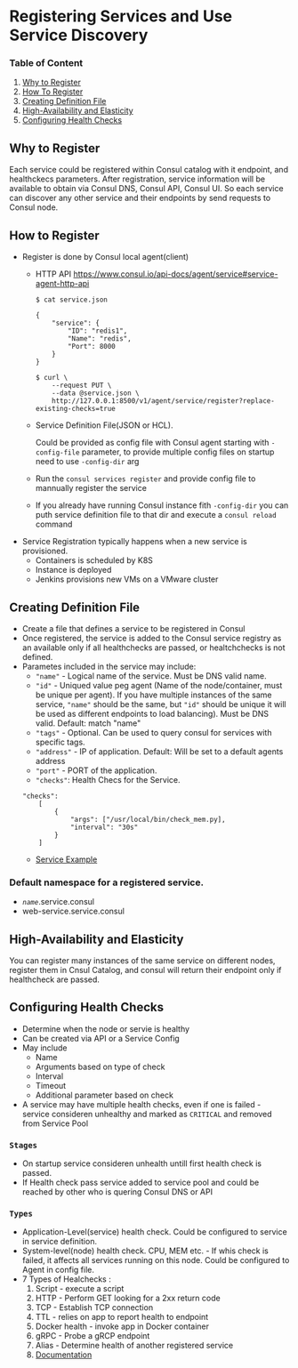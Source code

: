 # Registering Services and Use Service Discovery


### Table of Content
1. [Why to Register](#why-to-register)
2. [How To Register](#how-to-register)
3. [Creating Definition File](#creating-definition-file)
4. [High-Availability and Elasticity](#high-availability-and-elasticity)
5. [Configuring Health Checks](#configuring-health-checks)
## Why to Register

Each service could be registered within Consul catalog with it endpoint, and healthckecs parameters. After registration, service information will be available to obtain via Consul DNS, Consul API, Consul UI. So each service can discover any other service and their endpoints by send requests to Consul node.

## How to Register
- Register is done by Consul local agent(client)
    - HTTP API  https://www.consul.io/api-docs/agent/service#service-agent-http-api
        ```
        $ cat service.json

        {
            "service": {
                "ID": "redis1",
                "Name": "redis",
                "Port": 8000
            }
        }

        $ curl \
            --request PUT \
            --data @service.json \
            http://127.0.0.1:8500/v1/agent/service/register?replace-existing-checks=true
        ```

    - Service Definition File(JSON or HCL). 
    
        Could be provided as config file with Consul agent starting with `-config-file` parameter, to provide multiple config files on startup need to use `-config-dir` arg
    - Run the `consul services register` and provide config file to mannually register the service
    - If you already have running Consul instance fith `-config-dir` you can puth service definition file to that dir and execute a `consul reload` command 
- Service Registration typically happens when a new service is provisioned.
    - Containers is scheduled by K8S
    - Instance is deployed 
    - Jenkins provisions new VMs on a VMware cluster

## Creating Definition File
- Create a file that defines a service to be registered in Consul
- Once registered, the service is added to the Consul service registry as an available only if all healthchecks are passed, or healtchchecks is not defined.
- Parametes included in the service may include: 
    - `"name"` - Logical name of the service. Must be DNS valid name. 
    - `"id"` - Uniqued value peg agent (Name of the node/container, must be unique per agent). If you have multiple instances of the same service, `"name"`  should be the same, but `"id"` should be unique it will be used as different endpoints to load balancing). Must be DNS valid. Default: match "name"
    - `"tags"` - Optional. Can be used to query consul for services with specific tags.
    - `"address"` - IP of application. Default: Will be set to a default agents address
    - `"port"` - PORT of the application.
    - `"checks"`: Health Checs for the Service.
    ```
    "checks":
        [
            {
                "args": ["/usr/local/bin/check_mem.py],
                "interval": "30s"
            }
        ] 
    ```
    - [Service Example](https://www.consul.io/docs/discovery/services#service-definition)
### Default namespace for a registered service.
- *`name`*.service.consul
- web-service.service.consul

## High-Availability and Elasticity
You can register many instances of the same service on different nodes, register them in Cnsul Catalog, and consul will return their endpoint only if healthcheck are passed. 

## Configuring Health Checks
- Determine when the node or servie is healthy
- Can be created via API or a Service Config
- May include
    - Name
    - Arguments based on type of check
    - Interval 
    - Timeout
    - Additional parameter based on check
- A service may have multiple health checks, even if one is failed - service consideren unhealthy and marked as `CRITICAL` and removed from Service Pool
### `Stages`
- On startup service consideren unhealth untill first health check is passed.
- If Health check pass service added to service pool and could be reached by other who is quering Consul DNS or API

### `Types`
- Application-Level(service) health check. Could be configured to service in service definition. 
- System-level(node) health check. CPU, MEM etc. - If whis check is failed, it affects all services running on this node. Could be configured to Agent in config file. 
- 7 Types of Healchecks :
    1. Script - execute a script
    2. HTTP - Perform GET looking for a 2xx return code
    3. TCP - Establish TCP connection
    4. TTL - relies on app to report health to endpoint
    5. Docker health - invoke app in Docker container
    6. gRPC - Probe a gRCP endpoint
    7. Alias - Determine health of another registered service
    8. [Documentation](https://www.consul.io/docs/discovery/checks#checks)